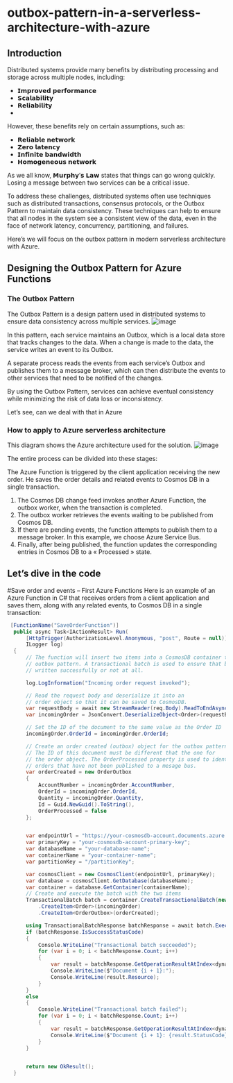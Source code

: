 # outbox-pattern-in-a-serverless-architecture-with-azure


## Introduction

Distributed systems provide many benefits by distributing processing and storage across multiple nodes, including:

- 𝗜𝗺𝗽𝗿𝗼𝘃𝗲𝗱 𝗽𝗲𝗿𝗳𝗼𝗿𝗺𝗮𝗻𝗰𝗲
- 𝗦𝗰𝗮𝗹𝗮𝗯𝗶𝗹𝗶𝘁𝘆
- 𝗥𝗲𝗹𝗶𝗮𝗯𝗶𝗹𝗶𝘁𝘆
- 
However, these benefits rely on certain assumptions, such as:

- 𝗥𝗲𝗹𝗶𝗮𝗯𝗹𝗲 𝗻𝗲𝘁𝘄𝗼𝗿𝗸
- 𝗭𝗲𝗿𝗼 𝗹𝗮𝘁𝗲𝗻𝗰𝘆
- 𝗜𝗻𝗳𝗶𝗻𝗶𝘁𝗲 𝗯𝗮𝗻𝗱𝘄𝗶𝗱𝘁𝗵
- 𝗛𝗼𝗺𝗼𝗴𝗲𝗻𝗲𝗼𝘂𝘀 𝗻𝗲𝘁𝘄𝗼𝗿𝗸

As we all know, 𝗠𝘂𝗿𝗽𝗵𝘆’𝘀 𝗟𝗮𝘄 states that things can go wrong quickly. Losing a message between two services can be a critical issue.

To address these challenges, distributed systems often use techniques such as distributed transactions, consensus protocols, or the Outbox Pattern to maintain data consistency. These techniques can help to ensure that all nodes in the system see a consistent view of the data, even in the face of network latency, concurrency, partitioning, and failures.

Here’s we will focus on the outbox pattern in modern serverless architecture with Azure.

## Designing the Outbox Pattern for Azure Functions
### The Outbox Pattern

The Outbox Pattern is a design pattern used in distributed systems to ensure data consistency across multiple services.
![image](https://github.com/Romain-OD/nextjs-blog/assets/31764259/805bb0af-47ff-4199-8a05-7d9c41bfcd16)

In this pattern, each service maintains an Outbox, which is a local data store that tracks changes to the data. When a change is made to the data, the service writes an event to its Outbox.

A separate process reads the events from each service’s Outbox and publishes them to a message broker, which can then distribute the events to other services that need to be notified of the changes.

By using the Outbox Pattern, services can achieve eventual consistency while minimizing the risk of data loss or inconsistency.

Let’s see, can we deal with that in Azure

### How to apply to Azure serverless architecture
This diagram shows the Azure architecture used for the solution.
![image](https://github.com/Romain-OD/nextjs-blog/assets/31764259/ec39fe70-dd0a-46d6-a619-b730327892b3)

The entire process can be divided into these stages:

The Azure Function is triggered by the client application receiving the new order. He saves the order details and related events to Cosmos DB in a single transaction.
1. The Cosmos DB change feed invokes another Azure Function, the outbox worker, when the transaction is completed.
2. The outbox worker retrieves the events waiting to be published from Cosmos DB.
3. If there are pending events, the function attempts to publish them to a message broker. In this example, we choose Azure Service Bus.
4. Finally, after being published, the function updates the corresponding entries in Cosmos DB to a « Processed » state.

## Let’s dive in the code

#Save order and events – First Azure Functions
Here is an example of an Azure Function in C# that receives orders from a client application and saves them, along with any related events, to Cosmos DB in a single transaction:
```csharp 
 [FunctionName("SaveOrderFunction")]
  public async Task<IActionResult> Run(
      [HttpTrigger(AuthorizationLevel.Anonymous, "post", Route = null)] HttpRequest req,
      ILogger log)
  {
      // The function will insert two items into a CosmosDB container to support the 
      // outbox pattern. A transactional batch is used to ensure that both items are
      // written successfully or not at all. 

      log.LogInformation("Incoming order request invoked");

      // Read the request body and deserialize it into an
      // order object so that it can be saved to CosmosDB.
      var requestBody = await new StreamReader(req.Body).ReadToEndAsync();
      var incomingOrder = JsonConvert.DeserializeObject<Order>(requestBody);

      // Set the ID of the document to the same value as the Order ID
      incomingOrder.OrderId = incomingOrder.OrderId;

      // Create an order created (outbox) object for the outbox pattern.
      // The ID of this document must be different that the one for
      // the order object. The OrderProcessed property is used to identify
      // orders that have not been published to a mesage bus.
      var orderCreated = new OrderOutbox
      {
          AccountNumber = incomingOrder.AccountNumber,
          OrderId = incomingOrder.OrderId,
          Quantity = incomingOrder.Quantity,
          Id = Guid.NewGuid().ToString(),
          OrderProcessed = false
      };


      var endpointUrl = "https://your-cosmosdb-account.documents.azure.com:443/";
      var primaryKey = "your-cosmosdb-account-primary-key";
      var databaseName = "your-database-name";
      var containerName = "your-container-name";
      var partitionKey = "/partitionKey";

      var cosmosClient = new CosmosClient(endpointUrl, primaryKey);
      var database = cosmosClient.GetDatabase(databaseName);
      var container = database.GetContainer(containerName);
      // Create and execute the batch with the two items
      TransactionalBatch batch = container.CreateTransactionalBatch(new PartitionKey(partitionKey))
          .CreateItem<Order>(incomingOrder)
          .CreateItem<OrderOutbox>(orderCreated);

      using TransactionalBatchResponse batchResponse = await batch.ExecuteAsync();
      if (batchResponse.IsSuccessStatusCode)
      {
          Console.WriteLine("Transactional batch succeeded");
          for (var i = 0; i < batchResponse.Count; i++)
          {
              var result = batchResponse.GetOperationResultAtIndex<dynamic>(i);
              Console.WriteLine($"Document {i + 1}:");
              Console.WriteLine(result.Resource);
          }
      }
      else
      {
          Console.WriteLine("Transactional batch failed");
          for (var i = 0; i < batchResponse.Count; i++)
          {
              var result = batchResponse.GetOperationResultAtIndex<dynamic>(i);
              Console.WriteLine($"Document {i + 1}: {result.StatusCode}");
          }
      }


      return new OkResult();
  }
```
